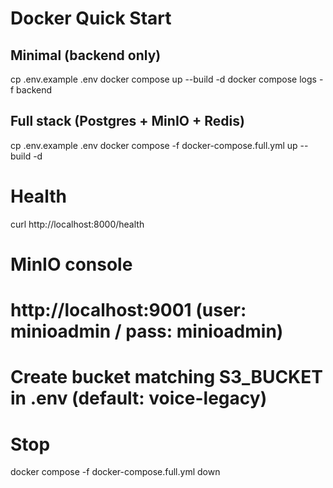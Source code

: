 # Docker Quick Start

## Minimal (backend only)
cp .env.example .env
docker compose up --build -d
docker compose logs -f backend

## Full stack (Postgres + MinIO + Redis)
cp .env.example .env
docker compose -f docker-compose.full.yml up --build -d

# Health
curl http://localhost:8000/health

# MinIO console
# http://localhost:9001  (user: minioadmin / pass: minioadmin)
# Create bucket matching S3_BUCKET in .env (default: voice-legacy)

# Stop
docker compose -f docker-compose.full.yml down
